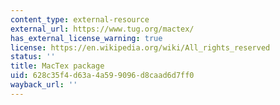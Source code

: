 ```yaml
---
content_type: external-resource
external_url: https://www.tug.org/mactex/
has_external_license_warning: true
license: https://en.wikipedia.org/wiki/All_rights_reserved
status: ''
title: MacTex package
uid: 628c35f4-d63a-4a59-9096-d8caad6d7ff0
wayback_url: ''
---
```

